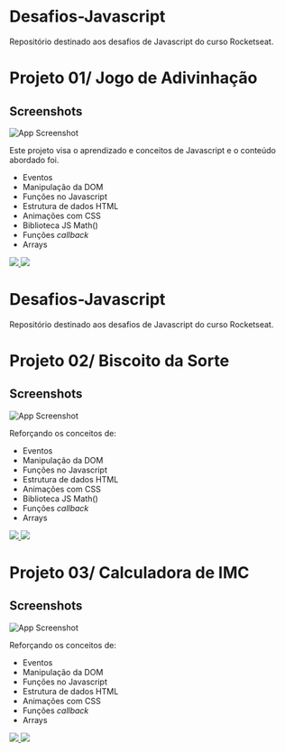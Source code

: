 # Desafios-Javascript
Repositório destinado aos desafios de Javascript do curso Rocketseat.

# Projeto 01/ Jogo de Adivinhação

## Screenshots

![App Screenshot](https://imgur.com/J4ARtBS.png)

Este projeto visa o aprendizado e conceitos de Javascript e o conteúdo abordado foi.

- Eventos
- Manipulação da DOM
- Funções no Javascript
- Estrutura de dados HTML
- Animações com CSS
- Biblioteca JS Math()
- Funções *callback*
- Arrays

<a href="https://codepen.io/juliodsgarcia/pen/ExOzLQV" target="_blank">
<img src="https://user-images.githubusercontent.com/71772559/178192066-d52e0cf7-906e-4baa-80f3-4b49dde153c0.png" />
</a>

<a href="https://www.figma.com/file/nKzsJs6OjWLtT0z8ID18s4/Jogo-Adivinha%C3%A7%C3%A3o-(Copy)?node-id=0%3A1&mode=dev" target="_blank">
<img src="https://user-images.githubusercontent.com/71772559/178192253-4fe4757c-de57-4878-a38c-a483c25670b1.png" />
</a>

# Desafios-Javascript
Repositório destinado aos desafios de Javascript do curso Rocketseat.

# Projeto 02/ Biscoito da Sorte

## Screenshots

![App Screenshot](https://imgur.com/c9LXoxw.png)

Reforçando os conceitos de:

- Eventos
- Manipulação da DOM
- Funções no Javascript
- Estrutura de dados HTML
- Animações com CSS
- Biblioteca JS Math()
- Funções *callback*
- Arrays

<a href="https://codepen.io/juliodsgarcia/pen/QWJRxQb" target="_blank">
<img src="https://user-images.githubusercontent.com/71772559/178192066-d52e0cf7-906e-4baa-80f3-4b49dde153c0.png" />
</a>

<a href="https://www.figma.com/file/BxepUBhfjrhA6lGhyRX0gL/Biscoito-da-Sorte-(Community)?mode=dev" target="_blank">
<img src="https://user-images.githubusercontent.com/71772559/178192253-4fe4757c-de57-4878-a38c-a483c25670b1.png" />
</a>

# Projeto 03/ Calculadora de IMC

## Screenshots

![App Screenshot](https://imgur.com/PxFqpsy.png)

Reforçando os conceitos de:

- Eventos
- Manipulação da DOM
- Funções no Javascript
- Estrutura de dados HTML
- Animações com CSS
- Funções *callback*
- Arrays

<a href="https://codepen.io/juliodsgarcia/pen/ExOBNvW" target="_blank">
<img src="https://user-images.githubusercontent.com/71772559/178192066-d52e0cf7-906e-4baa-80f3-4b49dde153c0.png" />
</a>

<a href="https://www.figma.com/file/CAzN1h421IpWC64JWcjnbv/IMC-(Copy)?node-id=6%3A4&mode=dev" target="_blank">
<img src="https://user-images.githubusercontent.com/71772559/178192253-4fe4757c-de57-4878-a38c-a483c25670b1.png" />
</a>

